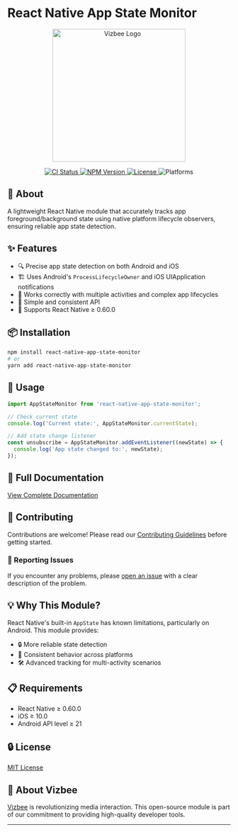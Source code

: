 # React Native App State Monitor

<p align="center">
  <a href="https://vizbee.tv">
    <img src="https://avatars.githubusercontent.com/u/10885409?s=96&v=4" alt="Vizbee Logo" width="300"/>
  </a>
</p>

<p align="center">
  <a href="https://github.com/ClaspTV/react-native-app-state-monitor/actions">
    <img src="https://github.com/ClaspTV/react-native-app-state-monitor/workflows/CI/badge.svg" alt="CI Status"/>
  </a>
  <a href="https://www.npmjs.com/package/react-native-app-state-monitor">
    <img src="https://img.shields.io/npm/v/react-native-app-state-monitor.svg" alt="NPM Version"/>
  </a>
  <a href="https://github.com/ClaspTV/react-native-app-state-monitor/blob/main/LICENSE">
    <img src="https://img.shields.io/github/license/ClaspTV/react-native-app-state-monitor.svg" alt="License"/>
  </a>
  <img src="https://img.shields.io/badge/platforms-iOS%20%7C%20Android-brightgreen" alt="Platforms"/>
</p>

## 🌟 About

A lightweight React Native module that accurately tracks app foreground/background state using native platform lifecycle observers, ensuring reliable app state detection.

## ✨ Features

- 🔍 Precise app state detection on both Android and iOS
- 🏗️ Uses Android's `ProcessLifecycleOwner` and iOS UIApplication notifications
- 🔀 Works correctly with multiple activities and complex app lifecycles
- 🧩 Simple and consistent API
- 📱 Supports React Native ≥ 0.60.0

## 📦 Installation

```bash
npm install react-native-app-state-monitor
# or
yarn add react-native-app-state-monitor
```

## 🚀 Usage

```javascript
import AppStateMonitor from 'react-native-app-state-monitor';

// Check current state
console.log('Current state:', AppStateMonitor.currentState);

// Add state change listener
const unsubscribe = AppStateMonitor.addEventListener((newState) => {
  console.log('App state changed to:', newState);
});
```

## 📖 Full Documentation

[View Complete Documentation](docs/API.md)

## 🤝 Contributing

Contributions are welcome! Please read our [Contributing Guidelines](CONTRIBUTING.md) before getting started.

### 🐛 Reporting Issues

If you encounter any problems, please [open an issue](https://github.com/ClaspTV/react-native-app-state-monitor/issues/new/choose) with a clear description of the problem.

## 💡 Why This Module?

React Native's built-in `AppState` has known limitations, particularly on Android. This module provides:

- 🔒 More reliable state detection
- 🔄 Consistent behavior across platforms
- 🛠️ Advanced tracking for multi-activity scenarios

## 📋 Requirements

- React Native ≥ 0.60.0
- iOS ≥ 10.0
- Android API level ≥ 21

## 🔒 License

[MIT License](LICENSE)

## 🏢 About Vizbee

[Vizbee](https://vizbee.tv) is revolutionizing media interaction. This open-source module is part of our commitment to providing high-quality developer tools.

---